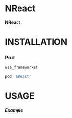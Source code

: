 # NReact
**NReact** .

# INSTALLATION

### Pod
```bash
use_frameworks!

pod 'NReact'
```

# USAGE

##### Example
